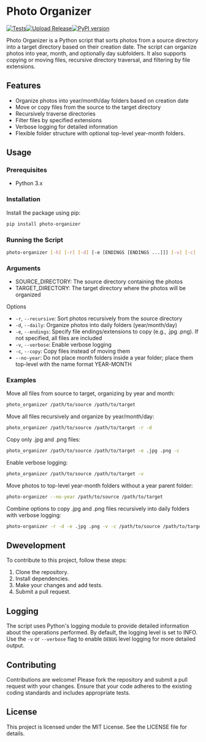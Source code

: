 # Photo Organizer
[![Tests](https://github.com/Supporterino/photo-organizer/actions/workflows/python-package.yml/badge.svg)](https://github.com/Supporterino/photo-organizer/actions/workflows/python-package.yml)[![Upload Release](https://github.com/Supporterino/photo-organizer/actions/workflows/python-publish.yml/badge.svg)](https://github.com/Supporterino/photo-organizer/actions/workflows/python-publish.yml)[![PyPI version](https://badge.fury.io/py/photo-organizer.svg)](https://badge.fury.io/py/photo-organizer)

Photo Organizer is a Python script that sorts photos from a source directory into a target directory based on their creation date. The script can organize photos into year, month, and optionally day subfolders. It also supports copying or moving files, recursive directory traversal, and filtering by file extensions.

## Features

* Organize photos into year/month/day folders based on creation date
* Move or copy files from the source to the target directory
* Recursively traverse directories
* Filter files by specified extensions
* Verbose logging for detailed information
* Flexible folder structure with optional top-level year-month folders.

## Usage

### Prerequisites

* Python 3.x

### Installation

Install the package using pip:

```bash
pip install photo-organizer
```

### Running the Script

```bash
photo-organizer [-h] [-r] [-d] [-e [ENDINGS [ENDINGS ...]]] [-v] [-c] [--no-year] source target
```

### Arguments

* SOURCE_DIRECTORY: The source directory containing the photos
* TARGET_DIRECTORY: The target directory where the photos will be organized

Options

* `-r`, `--recursive`: Sort photos recursively from the source directory
* `-d`, `--daily`: Organize photos into daily folders (year/month/day)
* `-e`, `--endings`: Specify file endings/extensions to copy (e.g., .jpg .png). If not specified, all files are included
* `-v`, `--verbose`: Enable verbose logging
* `-c`, `--copy`: Copy files instead of moving them
* `--no-year`: Do not place month folders inside a year folder; place them top-level with the name format YEAR-MONTH

### Examples

Move all files from source to target, organizing by year and month:
```bash
photo_organizer /path/to/source /path/to/target
```

Move all files recursively and organize by year/month/day:
```bash
photo_organizer /path/to/source /path/to/target -r -d
```

Copy only .jpg and .png files:
```bash
photo_organizer /path/to/source /path/to/target -e .jpg .png -c
```

Enable verbose logging:
```bash
photo_organizer /path/to/source /path/to/target -v
```

Move photos to top-level year-month folders without a year parent folder:
```bash
photo-organizer --no-year /path/to/source /path/to/target
```

Combine options to copy .jpg and .png files recursively into daily folders with verbose logging:
```bash
photo-organizer -r -d -e .jpg .png -v -c /path/to/source /path/to/target
```

## Dwevelopment

To contribute to this project, follow these steps:

1. Clone the repository.
2. Install dependencies.
3. Make your changes and add tests.
4. Submit a pull request.

## Logging

The script uses Python's logging module to provide detailed information about the operations performed. By default, the logging level is set to INFO. Use the `-v` or `--verbose` flag to enable `DEBUG` level logging for more detailed output.

## Contributing

Contributions are welcome! Please fork the repository and submit a pull request with your changes. Ensure that your code adheres to the existing coding standards and includes appropriate tests.

## License

This project is licensed under the MIT License. See the LICENSE file for details.
